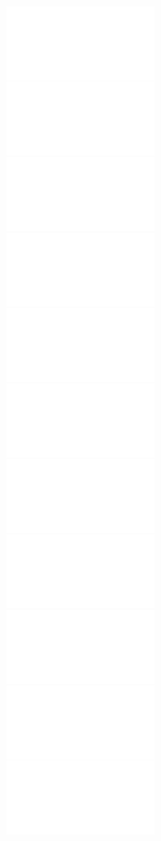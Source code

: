 ![](/Notatki/Semestr%204/Podstawy%20techniki%20mikroprocesorowej%201/Labolatoria/Labolatorium%204/Klawiatura.pdf)
![](/Notatki/Semestr%204/Podstawy%20techniki%20mikroprocesorowej%201/Labolatoria/Labolatorium%204/PTM-4-1.asm)
![](/Notatki/Semestr%204/Podstawy%20techniki%20mikroprocesorowej%201/Labolatoria/Labolatorium%204/PTM-4-2.asm)
![](/Notatki/Semestr%204/Podstawy%20techniki%20mikroprocesorowej%201/Labolatoria/Labolatorium%204/PTM-4-3.asm)
![](/Notatki/Semestr%204/Podstawy%20techniki%20mikroprocesorowej%201/Labolatoria/Labolatorium%204/PTM-4-4.asm)
![](/Notatki/Semestr%204/Podstawy%20techniki%20mikroprocesorowej%201/Labolatoria/Labolatorium%204/PTM-4-4-3_kol.asm)
![](/Notatki/Semestr%204/Podstawy%20techniki%20mikroprocesorowej%201/Labolatoria/Labolatorium%204/PTM-4-5.asm)
![](/Notatki/Semestr%204/Podstawy%20techniki%20mikroprocesorowej%201/Labolatoria/Labolatorium%204/PTM-4-5-3_kol.asm)
![](/Notatki/Semestr%204/Podstawy%20techniki%20mikroprocesorowej%201/Labolatoria/Labolatorium%204/PTM-4-6.asm)
![](/Notatki/Semestr%204/Podstawy%20techniki%20mikroprocesorowej%201/Labolatoria/Labolatorium%204/PTM-4-6-3_kol.asm)
![](/Notatki/Semestr%204/Podstawy%20techniki%20mikroprocesorowej%201/Labolatoria/Labolatorium%204/XRAM-Key-Ascii.pdf)